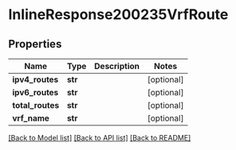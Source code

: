 # InlineResponse200235VrfRoute

## Properties
Name | Type | Description | Notes
------------ | ------------- | ------------- | -------------
**ipv4_routes** | **str** |  | [optional] 
**ipv6_routes** | **str** |  | [optional] 
**total_routes** | **str** |  | [optional] 
**vrf_name** | **str** |  | [optional] 

[[Back to Model list]](../README.md#documentation-for-models) [[Back to API list]](../README.md#documentation-for-api-endpoints) [[Back to README]](../README.md)

